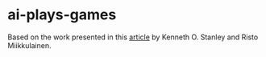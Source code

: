 # ai-plays-games

Based on the work presented in this 
[article](http://nn.cs.utexas.edu/downloads/papers/stanley.ec02.pdf)
by Kenneth O. Stanley and Risto Miikkulainen.
